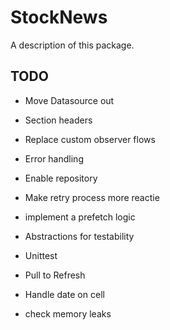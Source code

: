 # StockNews

A description of this package.

## TODO
- Move Datasource out
- Section headers

- Replace custom observer flows
- Error handling
- Enable repository
- Make retry process more reactie
- implement a prefetch logic
- Abstractions for testability
- Unittest
- Pull to Refresh
- Handle date on cell
- check memory leaks
